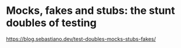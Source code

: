 # Mocks, fakes and stubs: the stunt doubles of testing
https://blog.sebastiano.dev/test-doubles-mocks-stubs-fakes/
